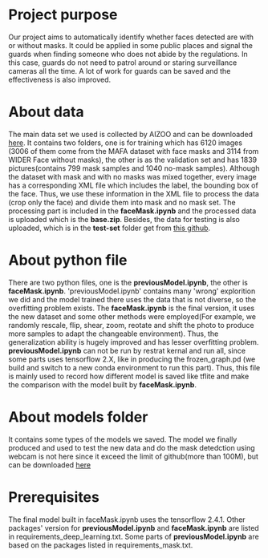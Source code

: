 # Project purpose
Our project aims to automatically identify whether faces detected are with or without masks. It could be applied in some public places and signal the guards when finding someone who does not abide by the regulations. In this case, guards do not need to patrol around or staring surveillance cameras all the time. A lot of work for guards can be saved and the effectiveness is also improved. 
# About data
The main data set we used is collected by AIZOO and can be downloaded [here](https://drive.google.com/file/d/1QspxOJMDf_rAWVV7AU_Nc0rjo1_EPEDW/view).
It contains two folders, one is for training which has 6120 images (3006 of them come from the MAFA dataset with face masks and 3114 from WIDER Face without masks), the other is as the validation set and has 1839 pictures(contains 799 mask samples and 1040 no-mask samples). Although the dataset with mask and with no masks was mixed together, every image has a corresponding XML file which includes the label, the bounding box of the face. Thus, we use these information in the XML file to process the data (crop only the face) and divide them into mask and no mask set. The processing part is included in the **faceMask.ipynb** and the processed data is uploaded which is the **base.zip**. Besides, the data for testing is also uploaded, which is in the **test-set** folder get from [this github](https://github.com/chandrikadeb7/Face-Mask-Detection).
# About python file
There are two python files, one is the **previousModel.ipynb**, the other is **faceMask.ipynb**. 'previousModel.ipynb' contains many 'wrong' explorition we did and the model trained there uses the data that is not diverse, so the overfitting problem exists. The **faceMask.ipynb** is the final version, it uses the new dataset and some other methods were employed(For example, we randomly rescale, flip, shear, zoom, reotate and shift the photo to produce more samples to adapt the changeable environment). Thus, the generalization ability is hugely improved and has lesser overfitting problem. **previousModel.ipynb** can not be run by restrat kernal and run all, since some parts uses tensorflow 2.X, like in producing the frozen_graph.pd (we build and switch to a new conda environment to run this part). Thus, this file is mainly used to record how different model is saved like tflite and make the comparison with the model built by **faceMask.ipynb**.
# About models folder
It contains some types of the models we saved. The model we finally produced and used to test the new data and do the mask detedction using webcam is not here since it exceed the limit of github(more than 100M), but can be downloaded [here](https://www.dropbox.com/h?preview=maskmodel.h5)

# Prerequisites

The final model built in faceMask.ipynb uses the tensorflow 2.4.1. Other packages' version for **previousModel.ipynb** and **faceMask.ipynb** are listed in requirements_deep_learning.txt. Some parts of **previousModel.ipynb** are based on the packages listed in requirements_mask.txt.
